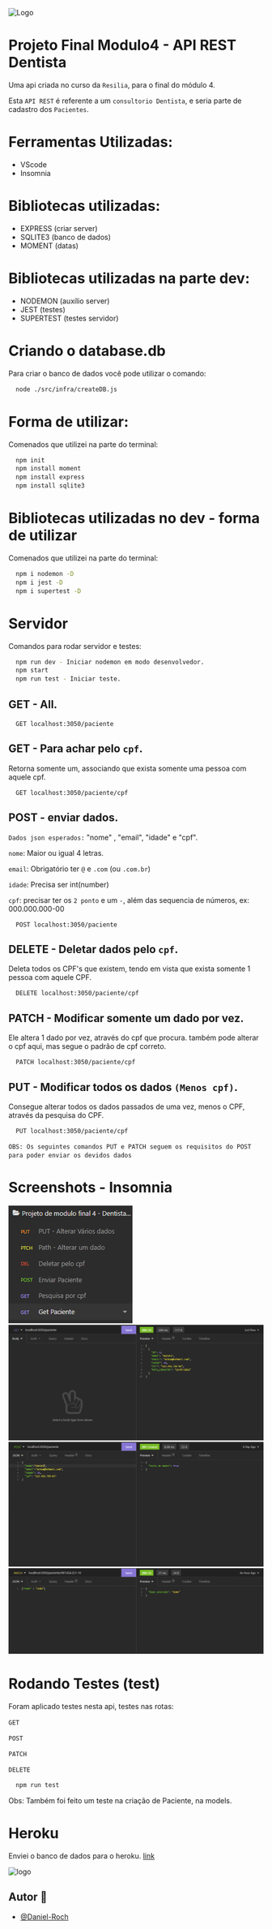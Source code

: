 ![Logo](https://static.wixstatic.com/media/af86ec_5850213055aa4ae8a4ecd4195d65d08d~mv2.png/v1/fill/w_154,h_22,al_c,q_85,usm_0.66_1.00_0.01/logo.webp)

# Projeto Final Modulo4 - API REST Dentista

Uma api criada no curso da `Resilia`, para o final do módulo 4.

Esta `API REST` é referente a um `consultorio Dentista`, e seria parte de cadastro dos `Pacientes`.

# Ferramentas Utilizadas:

- VScode
- Insomnia

# Bibliotecas utilizadas:

- EXPRESS (criar server)
- SQLITE3 (banco de dados)
- MOMENT (datas)

# Bibliotecas utilizadas na parte dev:

- NODEMON (auxílio server)
- JEST (testes)
- SUPERTEST (testes servidor)

# Criando o database.db
Para criar o banco de dados você pode utilizar o comando:

```bash
  node ./src/infra/createDB.js
```

# Forma de utilizar:

Comenados que utilizei na parte do terminal:

```bash
  npm init
  npm install moment
  npm install express
  npm install sqlite3
```

# Bibliotecas utilizadas no dev - forma de utilizar

Comenados que utilizei na parte do terminal:

```bash
  npm i nodemon -D
  npm i jest -D
  npm i supertest -D
```

# Servidor

Comandos para rodar servidor e testes:

```bash
  npm run dev - Iniciar nodemon em modo desenvolvedor.
  npm start
  npm run test - Iniciar teste.
```

## GET - All.

```http
  GET localhost:3050/paciente
```

## GET - Para achar pelo `cpf`.

Retorna somente um, associando que exista somente uma pessoa com aquele cpf.

```http
  GET localhost:3050/paciente/cpf
```

## POST - enviar dados.

`Dados json esperados:` "nome" , "email", "idade" e "cpf".

`nome`: Maior ou igual 4 letras.

`email`:  Obrigatório ter `@` e `.com` (ou `.com.br`)

`idade`: Precisa ser int(number)

`cpf`: precisar ter os `2 ponto` e um `-`, além das sequencia de números, ex: 000.000.000-00

```http
  POST localhost:3050/paciente
```

## DELETE - Deletar dados pelo `cpf`.

Deleta todos os CPF's que existem, tendo em vista que exista somente 1 pessoa com aquele CPF.

```http
  DELETE localhost:3050/paciente/cpf
```

## PATCH - Modificar somente um dado por vez.

Ele altera 1 dado por vez, através do cpf que procura. também pode alterar o cpf aqui, mas segue o padrão de cpf correto.

```http
  PATCH localhost:3050/paciente/cpf
```

## PUT - Modificar todos os dados `(Menos cpf)`.

Consegue alterar todos os dados passados de uma vez, menos o CPF, através da pesquisa do CPF.

```http
  PUT localhost:3050/paciente/cpf
```

`OBS: Os seguintes comandos PUT e PATCH seguem os requisitos do POST para poder enviar os devidos dados`

# Screenshots - Insomnia

![App Screenshot](/img-Insomnia/Inso-1.PNG)
![App Screenshot](/img-Insomnia/Inso-2.PNG)
![App Screenshot](/img-Insomnia/Inso-3.PNG)
![App Screenshot](/img-Insomnia/Inso-4.PNG)

# Rodando Testes (test)

Foram aplicado testes nesta api, testes nas rotas:

`GET`

`POST`

`PATCH`

`DELETE`

```bash 
  npm run test
```

Obs: Também foi feito um teste na criação de Paciente, na models.

# Heroku
Enviei o banco de dados para o heroku. [link](https://projeto-dentista-api-m4.herokuapp.com/paciente)

![logo](https://raw.githubusercontent.com/ivangabriele/vscode-heroku/master/res/icon.png)

## Autor 👋

- [@Daniel-Roch](https://github.com/Daniel-Roch)

